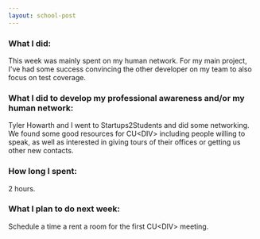 ```yaml
---
layout: school-post
---
```


### What I did:

This week was mainly spent on my human network. For my main project, I've had some success convincing the other developer on my team to also focus on test coverage.

### What I did to develop my professional awareness and/or my human network:

Tyler Howarth and I went to Startups2Students and did some networking. We found some good resources for CU&lt;DIV&gt; including people willing to speak, as well as interested in giving tours of their offices or getting us other new contacts.

### How long I spent:

2 hours.

### What I plan to do next week:

Schedule a time a rent a room for the first CU&lt;DIV&gt; meeting.